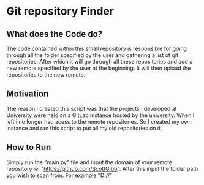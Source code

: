 # Git repository Finder

## What does the Code do?
The code contained within this small repository is responsible for going through all the folder specified by the user and gathering a list of git repositories. After which it will go through all these repositories and add a new remote specified by the user at the beginning. It will then upload the repositories to the new remote. 

## Motivation
The reason I created this script was that the projects i developed at University were held on a GitLab instance hosted by the university. When I left i no longer had acess to the remote repositories. So I created my own instance and ran this script to put all my old repositories on it.


## How to Run
Simply run the "main.py" file and input the domain of your remote repository ie: "https://github.com/ScottGibb". After this input the folder path you wish to scan from. For example "D://"